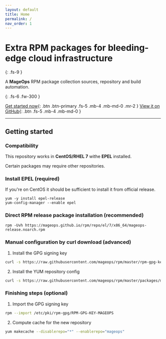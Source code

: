 ```yaml
---
layout: default
title: Home
permalink: /
nav_order: 1
---
```


# Extra RPM packages for bleeding-edge cloud infrastructure
{: .fs-9 }

A **MageOps** RPM package collection sources, repository
and build automation.

{: .fs-6 .fw-300 }

[Get started now](#getting-started){: .btn .btn-primary .fs-5 .mb-4 .mb-md-0 .mr-2 } [View it on GitHub](https://github.com/mageops/rpm){: .btn .fs-5 .mb-4 .mb-md-0 }

---

## Getting started

### Compatibility

This repository works in **CentOS/RHEL 7** withe **EPEL** installed.

Certain packages may require other repositories.

### Install EPEL (required)

If you're on CentOS it should be sufficient to install it
from official release.

```shell
yum -y install epel-release
yum-config-manager --enable epel
```

### Direct RPM release package installation (recommended)

```shell
rpm -Uvh https://mageops.github.io/rpm/repo/el/7/x86_64/mageops-release.noarch.rpm
```

### Manual configuration by curl download (advanced)

1. Install the GPG signing key
```bash
curl -s https://raw.githubusercontent.com/mageops/rpm/master/rpm-gpg-key.pub.asc > /etc/pki/rpm-gpg/RPM-GPG-KEY-MAGEOPS
```

2. Install the YUM repository config
```bash
curl -s https://raw.githubusercontent.com/mageops/rpm/master/packages/mageops-release/mageops.repo > /etc/yum.repos.d/mageops.repo
```

### Finishing steps (optional)

1. Import the GPG signing key 
```bash
rpm --import /etc/pki/rpm-gpg/RPM-GPG-KEY-MAGEOPS
```

2. Compute cache for the new repository
```bash
yum makecache --disablerepo="*" --enablerepo="mageops"
```

<!-- ### Manual configuration by pasting contents (advanced)

1. Place into `/etc/pki/rpm-gpg/RPM-GPG-KEY-MAGEOPS` file
```
{% include src/rpm-gpg-key.pub.asc %}
```

2. Paste into `/etc/yum.repos.d/mageops.repo` file
```ini
{% include src/packages/mageops-release/mageops.repo %}
``` -->
